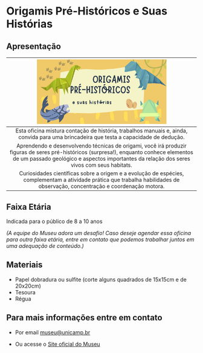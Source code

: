 # Origamis Pré-Históricos e Suas Histórias

## Apresentação

|<img src="preh.png" width="70%" height="70%"> |
|:-------------:|
|Esta oficina mistura contação de história, trabalhos manuais e, ainda, convida para uma brincadeira que testa a capacidade de dedução.| 
|Aprendendo e desenvolvendo técnicas de origami, você irá produzir figuras de seres pré-históricos (surpresa!), enquanto conhece elementos de um passado geológico e aspectos importantes da relação dos seres vivos com seus habitats.|
|Curiosidades científicas sobre a origem e a evolução de espécies, complementam a atividade prática que trabalha habilidades de observação, concentração e coordenação motora.

## Faixa Etária
Indicada para o público de 8 a 10 anos

*(A equipe do Museu adora um desafio! Caso deseje agendar essa oficina para outra faixa etária, entre em contato que podemos trabalhar juntos em uma adequação de conteúdo.)*


## Materiais

* Papel dobradura ou sulfite (corte alguns quadrados de 15x15cm e de 20x20cm) 
* Tesoura
* Régua


## Para mais informações entre em contato

* Por email museu@unicamp.br

* Ou acesse o [Site oficial do Museu](https://www.mc.unicamp.br/visite)

